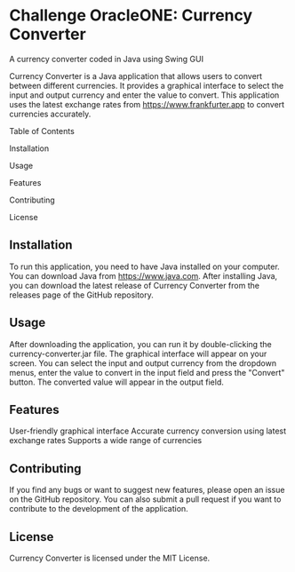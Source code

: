 # Challenge OracleONE: Currency Converter
A currency converter coded in Java using Swing GUI

Currency Converter is a Java application that allows users to convert between different currencies. It provides a graphical interface to select the input and output currency and enter the value to convert. This application uses the latest exchange rates from https://www.frankfurter.app to convert currencies accurately.

Table of Contents

Installation

Usage

Features

Contributing

License

## Installation

To run this application, you need to have Java installed on your computer. You can download Java from https://www.java.com. After installing Java, you can download the latest release of Currency Converter from the releases page of the GitHub repository.

## Usage
After downloading the application, you can run it by double-clicking the currency-converter.jar file. The graphical interface will appear on your screen. You can select the input and output currency from the dropdown menus, enter the value to convert in the input field and press the "Convert" button. The converted value will appear in the output field.

## Features
User-friendly graphical interface
Accurate currency conversion using latest exchange rates
Supports a wide range of currencies

## Contributing
If you find any bugs or want to suggest new features, please open an issue on the GitHub repository. You can also submit a pull request if you want to contribute to the development of the application.

## License
Currency Converter is licensed under the MIT License.
